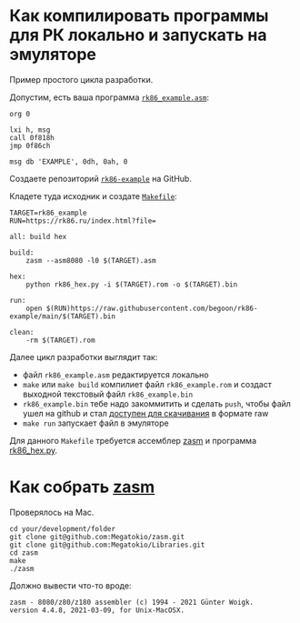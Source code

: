 # Как компилировать программы для РК локально и запускать на эмуляторе

Пример простого цикла разработки.

Допустим, есть ваша программа [`rk86_example.asm`](https://github.com/begoon/rk86-example/blob/main/rk86_example.asm):

    org 0
    
    lxi h, msg
    call 0f818h
    jmp 0f86ch
    
    msg db 'EXAMPLE', 0dh, 0ah, 0

Создаете репозиторий [`rk86-example`](https://github.com/begoon/rk86-example) на GitHub.

Кладете туда исходник и создате [`Makefile`](https://github.com/begoon/rk86-example/blob/main/Makefile):

    TARGET=rk86_example
    RUN=https://rk86.ru/index.html?file=

    all: build hex

    build:
        zasm --asm8080 -l0 $(TARGET).asm

    hex:
        python rk86_hex.py -i $(TARGET).rom -o $(TARGET).bin

    run:
        open $(RUN)https://raw.githubusercontent.com/begoon/rk86-example/main/$(TARGET).bin

    clean:
        -rm $(TARGET).rom

Далее цикл разработки выглядит так:

  - файл `rk86_example.asm` редактируется локально
  - `make` или `make build` компилиет файл `rk86_example.rom` и создаст 
    выходной текстовый файл `rk86_example.bin`
  - `rk86_example.bin` тебе надо закоммитить и сделать `push`, чтобы файл
    ушел на github и стал [доступен для скачивания](https://raw.githubusercontent.com/begoon/rk86-example/main/rk86_example.bin) в формате raw
  - `make run` запускает файл в эмуляторе

Для данного `Makefile` требуется ассемблер [zasm](https://k1.spdns.de/Develop/Projects/zasm/Documentation/) и программа [rk86_hex.py](https://github.com/begoon/rk86-example/blob/main/rk86_hex.py).
# Как собрать [zasm](https://k1.spdns.de/Develop/Projects/zasm/Documentation/)

Проверялось на Mac.

    cd your/development/folder
    git clone git@github.com:Megatokio/zasm.git
    git clone git@github.com:Megatokio/Libraries.git
    cd zasm
    make
    ./zasm

Должно вывести что-то вроде:

    zasm - 8080/z80/z180 assembler (c) 1994 - 2021 Günter Woigk.
    version 4.4.8, 2021-03-09, for Unix-MacOSX.

